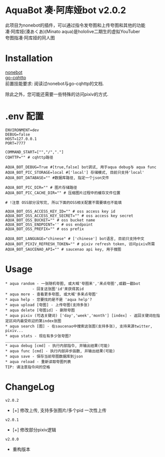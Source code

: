 AquaBot 凑·阿库娅bot v2.0.2
=========================
此项目为nonebot的插件，可以通过指令发夸图和上传夸图和其他的功能  
凑·阿库娅(湊あくあ)(Minato aqua)是hololive二期生的虚拟YouTuber  
夸图指凑·阿库娅的同人图


Installation
=========================
[nonebot](https://v2.nonebot.dev/)  
[go-cqhttp](https://github.com/Mrs4s/go-cqhttp)  
前置技能要求: 阅读过nonebot与go-cqhttp的文档.

除此之外，您可能还需要一些特殊的访问pixiv的方式.

.env 配置
=========================
```
ENVIRONMENT=dev
DEBUG=false
HOST=127.0.0.1
PORT=7777

COMMAND_START=["","/","."]
CQHTTP="" # cqhttp路径

AQUA_BOT_DEBUG=True #[true,false] bot调试, 用于aqua debug与 aqua func
AQUA_BOT_PIC_STORAGE=local #['local'] 存储模式, 目前只支持'local'
AQUA_BOT_DATABASE="" #数据库路径, 指定一个json文件

AQUA_BOT_PIC_DIR="" # 图片存储路径
AQUA_BOT_PIC_CACHE_DIR="" # 压缩图片过程中的缓存文件位置

# !注意 OSS部分没写完, 所以下面的OSS相关配置不需要填也不能填

AQUA_BOT_OSS_ACCESS_KEY_ID="" # oss access key id
AQUA_BOT_OSS_ACCESS_KEY_SECRET="" # oss access key secret
AQUA_BOT_OSS_BUCKET="" # oss bucket name
AQUA_BOT_OSS_ENDPOINT='' # oss endpoint
AQUA_BOT_OSS_PREFIX="" # oss prefix

AQUA_BOT_LANGUAGE="chinese" # ['chinese'] bot语言, 目前只支持中文
AQUA_BOT_PIXIV_REFRESH_TOKEN="" # pixiv refresh token, 访问pixiv所需
AQUA_BOT_SAUCENAO_API="" # saucenao api key, 用于搜图

```


Usage
=========================
```
* aqua random - 一张随机夸图, 或大喊'夸图来','来点夸图',或戳一戳bot
            - 回复这张图'id'来获得其id
* aqua more - 查看更多夸图, 或大喊'多来点夸图'
* aqua help - 您要找的是不是 'aqua help'?
* aqua upload [夸图] - 上传夸图(支持多张)
* aqua delete [夸图id] - 删除夸图
* aqua pixiv (可选关键词) ['day','week','month'] [index] - 返回关键词在指定区间内最受欢迎的第index张图
* aqua search [图] - 在saucenao中搜索这张图(支持多张), 支持来源twitter, pixiv...
* aqua stats - 现在有多少张夸图?
_____________________________________
* aqua debug [cmd] - 执行内部指令, 并输出结果(可能) 
* aqua func [cmd] - 执行内部异步函数, 并输出结果(可能) 
* aqua save - 保存当前夸图数据库到json 
* aqua reload - 重新读取夸图列表 
TIP: 请注意指令间的空格
```
ChangeLog
=========================
`v2.0.2`
* [+] 修改上传, 支持多张图片/多个pid 一次性上传

`v2.0.1`
* [+] 修改部分pixiv逻辑


`v2.0.0` 
* 重构版本  
